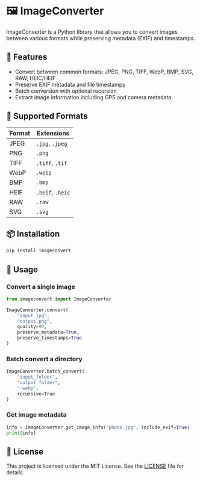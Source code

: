 # 🖼️ ImageConverter

ImageConverter is a Python library that allows you to convert images between various formats while preserving metadata (EXIF) and timestamps.

## 🔧 Features

- Convert between common formats: JPEG, PNG, TIFF, WebP, BMP, SVG, RAW, HEIC/HEIF
- Preserve EXIF metadata and file timestamps
- Batch conversion with optional recursion
- Extract image information including GPS and camera metadata

## 🧰 Supported Formats

| Format | Extensions       |
|--------|------------------|
| JPEG   | `.jpg`, `.jpeg`  |
| PNG    | `.png`           |
| TIFF   | `.tiff`, `.tif`  |
| WebP   | `.webp`          |
| BMP    | `.bmp`           |
| HEIF   | `.heif`, `.heic` |
| RAW    | `.raw`           |
| SVG    | `.svg`           |

## 📦 Installation

```bash
pip install imageconvert
```

## 🚀 Usage

### Convert a single image

```python
from imageconvert import ImageConverter

ImageConverter.convert(
    "input.jpg",
    "output.png",
    quality=90,
    preserve_metadata=True,
    preserve_timestamps=True
)
```

### Batch convert a directory

```python
ImageConverter.batch_convert(
    "input_folder",
    "output_folder",
    ".webp",
    recursive=True
)
```

### Get image metadata

```python
info = ImageConverter.get_image_info("photo.jpg", include_exif=True)
print(info)
```

## 📄 License

This project is licensed under the MIT License. See the [LICENSE](./LICENSE) file for details.